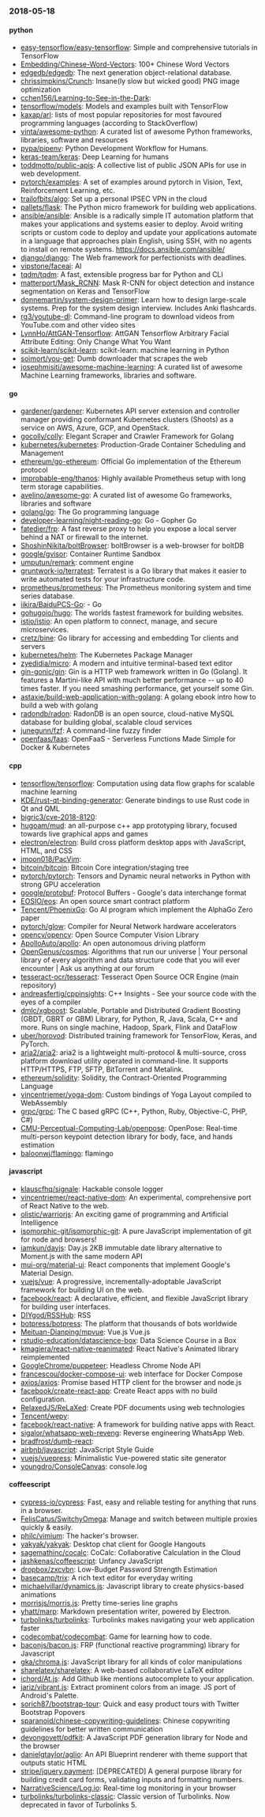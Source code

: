 ### 2018-05-18

#### python
* [easy-tensorflow/easy-tensorflow](https://github.com/easy-tensorflow/easy-tensorflow): Simple and comprehensive tutorials in TensorFlow
* [Embedding/Chinese-Word-Vectors](https://github.com/Embedding/Chinese-Word-Vectors): 100+ Chinese Word Vectors 
* [edgedb/edgedb](https://github.com/edgedb/edgedb): The next generation object-relational database.
* [chrissimpkins/Crunch](https://github.com/chrissimpkins/Crunch): Insane(ly slow but wicked good) PNG image optimization
* [cchen156/Learning-to-See-in-the-Dark](https://github.com/cchen156/Learning-to-See-in-the-Dark): 
* [tensorflow/models](https://github.com/tensorflow/models): Models and examples built with TensorFlow
* [kaxap/arl](https://github.com/kaxap/arl): lists of most popular repositories for most favoured programming languages (according to StackOverflow)
* [vinta/awesome-python](https://github.com/vinta/awesome-python): A curated list of awesome Python frameworks, libraries, software and resources
* [pypa/pipenv](https://github.com/pypa/pipenv): Python Development Workflow for Humans.
* [keras-team/keras](https://github.com/keras-team/keras): Deep Learning for humans
* [toddmotto/public-apis](https://github.com/toddmotto/public-apis): A collective list of public JSON APIs for use in web development.
* [pytorch/examples](https://github.com/pytorch/examples): A set of examples around pytorch in Vision, Text, Reinforcement Learning, etc.
* [trailofbits/algo](https://github.com/trailofbits/algo): Set up a personal IPSEC VPN in the cloud
* [pallets/flask](https://github.com/pallets/flask): The Python micro framework for building web applications.
* [ansible/ansible](https://github.com/ansible/ansible): Ansible is a radically simple IT automation platform that makes your applications and systems easier to deploy. Avoid writing scripts or custom code to deploy and update your applications  automate in a language that approaches plain English, using SSH, with no agents to install on remote systems. https://docs.ansible.com/ansible/
* [django/django](https://github.com/django/django): The Web framework for perfectionists with deadlines.
* [vipstone/faceai](https://github.com/vipstone/faceai): AI
* [tqdm/tqdm](https://github.com/tqdm/tqdm): A fast, extensible progress bar for Python and CLI
* [matterport/Mask_RCNN](https://github.com/matterport/Mask_RCNN): Mask R-CNN for object detection and instance segmentation on Keras and TensorFlow
* [donnemartin/system-design-primer](https://github.com/donnemartin/system-design-primer): Learn how to design large-scale systems. Prep for the system design interview. Includes Anki flashcards.
* [rg3/youtube-dl](https://github.com/rg3/youtube-dl): Command-line program to download videos from YouTube.com and other video sites
* [LynnHo/AttGAN-Tensorflow](https://github.com/LynnHo/AttGAN-Tensorflow): AttGAN Tensorflow Arbitrary Facial Attribute Editing: Only Change What You Want
* [scikit-learn/scikit-learn](https://github.com/scikit-learn/scikit-learn): scikit-learn: machine learning in Python
* [soimort/you-get](https://github.com/soimort/you-get):  Dumb downloader that scrapes the web
* [josephmisiti/awesome-machine-learning](https://github.com/josephmisiti/awesome-machine-learning): A curated list of awesome Machine Learning frameworks, libraries and software.

#### go
* [gardener/gardener](https://github.com/gardener/gardener): Kubernetes API server extension and controller manager providing conformant Kubernetes clusters (Shoots) as a service on AWS, Azure, GCP, and OpenStack.
* [gocolly/colly](https://github.com/gocolly/colly): Elegant Scraper and Crawler Framework for Golang
* [kubernetes/kubernetes](https://github.com/kubernetes/kubernetes): Production-Grade Container Scheduling and Management
* [ethereum/go-ethereum](https://github.com/ethereum/go-ethereum): Official Go implementation of the Ethereum protocol
* [improbable-eng/thanos](https://github.com/improbable-eng/thanos): Highly available Prometheus setup with long term storage capabilities.
* [avelino/awesome-go](https://github.com/avelino/awesome-go): A curated list of awesome Go frameworks, libraries and software
* [golang/go](https://github.com/golang/go): The Go programming language
* [developer-learning/night-reading-go](https://github.com/developer-learning/night-reading-go): Go  - Gopher  Go 
* [fatedier/frp](https://github.com/fatedier/frp): A fast reverse proxy to help you expose a local server behind a NAT or firewall to the internet.
* [ShoshinNikita/boltBrowser](https://github.com/ShoshinNikita/boltBrowser): boltBrowser is a web-browser for boltDB
* [google/gvisor](https://github.com/google/gvisor): Container Runtime Sandbox
* [umputun/remark](https://github.com/umputun/remark): comment engine
* [gruntwork-io/terratest](https://github.com/gruntwork-io/terratest): Terratest is a Go library that makes it easier to write automated tests for your infrastructure code.
* [prometheus/prometheus](https://github.com/prometheus/prometheus): The Prometheus monitoring system and time series database.
* [iikira/BaiduPCS-Go](https://github.com/iikira/BaiduPCS-Go):  - Go
* [gohugoio/hugo](https://github.com/gohugoio/hugo): The worlds fastest framework for building websites.
* [istio/istio](https://github.com/istio/istio): An open platform to connect, manage, and secure microservices.
* [cretz/bine](https://github.com/cretz/bine): Go library for accessing and embedding Tor clients and servers
* [kubernetes/helm](https://github.com/kubernetes/helm): The Kubernetes Package Manager
* [zyedidia/micro](https://github.com/zyedidia/micro): A modern and intuitive terminal-based text editor
* [gin-gonic/gin](https://github.com/gin-gonic/gin): Gin is a HTTP web framework written in Go (Golang). It features a Martini-like API with much better performance -- up to 40 times faster. If you need smashing performance, get yourself some Gin.
* [astaxie/build-web-application-with-golang](https://github.com/astaxie/build-web-application-with-golang): A golang ebook intro how to build a web with golang
* [radondb/radon](https://github.com/radondb/radon): RadonDB is an open source, cloud-native MySQL database for building global, scalable cloud services
* [junegunn/fzf](https://github.com/junegunn/fzf):  A command-line fuzzy finder
* [openfaas/faas](https://github.com/openfaas/faas): OpenFaaS - Serverless Functions Made Simple for Docker & Kubernetes

#### cpp
* [tensorflow/tensorflow](https://github.com/tensorflow/tensorflow): Computation using data flow graphs for scalable machine learning
* [KDE/rust-qt-binding-generator](https://github.com/KDE/rust-qt-binding-generator): Generate bindings to use Rust code in Qt and QML
* [bigric3/cve-2018-8120](https://github.com/bigric3/cve-2018-8120): 
* [hugoam/mud](https://github.com/hugoam/mud): an all-purpose c++ app prototyping library, focused towards live graphical apps and games
* [electron/electron](https://github.com/electron/electron): Build cross platform desktop apps with JavaScript, HTML, and CSS
* [jmoon018/PacVim](https://github.com/jmoon018/PacVim): 
* [bitcoin/bitcoin](https://github.com/bitcoin/bitcoin): Bitcoin Core integration/staging tree
* [pytorch/pytorch](https://github.com/pytorch/pytorch): Tensors and Dynamic neural networks in Python with strong GPU acceleration
* [google/protobuf](https://github.com/google/protobuf): Protocol Buffers - Google's data interchange format
* [EOSIO/eos](https://github.com/EOSIO/eos): An open source smart contract platform
* [Tencent/PhoenixGo](https://github.com/Tencent/PhoenixGo): Go AI program which implement the AlphaGo Zero paper
* [pytorch/glow](https://github.com/pytorch/glow): Compiler for Neural Network hardware accelerators
* [opencv/opencv](https://github.com/opencv/opencv): Open Source Computer Vision Library
* [ApolloAuto/apollo](https://github.com/ApolloAuto/apollo): An open autonomous driving platform
* [OpenGenus/cosmos](https://github.com/OpenGenus/cosmos): Algorithms that run our universe | Your personal library of every algorithm and data structure code that you will ever encounter | Ask us anything at our forum
* [tesseract-ocr/tesseract](https://github.com/tesseract-ocr/tesseract): Tesseract Open Source OCR Engine (main repository)
* [andreasfertig/cppinsights](https://github.com/andreasfertig/cppinsights): C++ Insights - See your source code with the eyes of a compiler
* [dmlc/xgboost](https://github.com/dmlc/xgboost): Scalable, Portable and Distributed Gradient Boosting (GBDT, GBRT or GBM) Library, for Python, R, Java, Scala, C++ and more. Runs on single machine, Hadoop, Spark, Flink and DataFlow
* [uber/horovod](https://github.com/uber/horovod): Distributed training framework for TensorFlow, Keras, and PyTorch.
* [aria2/aria2](https://github.com/aria2/aria2): aria2 is a lightweight multi-protocol & multi-source, cross platform download utility operated in command-line. It supports HTTP/HTTPS, FTP, SFTP, BitTorrent and Metalink.
* [ethereum/solidity](https://github.com/ethereum/solidity): Solidity, the Contract-Oriented Programming Language
* [vincentriemer/yoga-dom](https://github.com/vincentriemer/yoga-dom): Custom bindings of Yoga Layout compiled to WebAssembly
* [grpc/grpc](https://github.com/grpc/grpc): The C based gRPC (C++, Python, Ruby, Objective-C, PHP, C#)
* [CMU-Perceptual-Computing-Lab/openpose](https://github.com/CMU-Perceptual-Computing-Lab/openpose): OpenPose: Real-time multi-person keypoint detection library for body, face, and hands estimation
* [baloonwj/flamingo](https://github.com/baloonwj/flamingo): flamingo 

#### javascript
* [klauscfhq/signale](https://github.com/klauscfhq/signale):  Hackable console logger
* [vincentriemer/react-native-dom](https://github.com/vincentriemer/react-native-dom): An experimental, comprehensive port of React Native to the web.
* [olistic/warriorjs](https://github.com/olistic/warriorjs): An exciting game of programming and Artificial Intelligence
* [isomorphic-git/isomorphic-git](https://github.com/isomorphic-git/isomorphic-git): A pure JavaScript implementation of git for node and browsers!
* [iamkun/dayjs](https://github.com/iamkun/dayjs):  Day.js 2KB immutable date library alternative to Moment.js with the same modern API
* [mui-org/material-ui](https://github.com/mui-org/material-ui): React components that implement Google's Material Design.
* [vuejs/vue](https://github.com/vuejs/vue):  A progressive, incrementally-adoptable JavaScript framework for building UI on the web.
* [facebook/react](https://github.com/facebook/react): A declarative, efficient, and flexible JavaScript library for building user interfaces.
* [DIYgod/RSSHub](https://github.com/DIYgod/RSSHub):   RSS 
* [botpress/botpress](https://github.com/botpress/botpress): The  platform that  thousands of bots worldwide
* [Meituan-Dianping/mpvue](https://github.com/Meituan-Dianping/mpvue):  Vue.js  Vue.js 
* [rstudio-education/datascience-box](https://github.com/rstudio-education/datascience-box): Data Science Course in a Box
* [kmagiera/react-native-reanimated](https://github.com/kmagiera/react-native-reanimated): React Native's Animated library reimplemented
* [GoogleChrome/puppeteer](https://github.com/GoogleChrome/puppeteer): Headless Chrome Node API
* [francescou/docker-compose-ui](https://github.com/francescou/docker-compose-ui): web interface for Docker Compose
* [axios/axios](https://github.com/axios/axios): Promise based HTTP client for the browser and node.js
* [facebook/create-react-app](https://github.com/facebook/create-react-app): Create React apps with no build configuration.
* [RelaxedJS/ReLaXed](https://github.com/RelaxedJS/ReLaXed): Create PDF documents using web technologies
* [Tencent/wepy](https://github.com/Tencent/wepy): 
* [facebook/react-native](https://github.com/facebook/react-native): A framework for building native apps with React.
* [sigalor/whatsapp-web-reveng](https://github.com/sigalor/whatsapp-web-reveng): Reverse engineering WhatsApp Web.
* [bradfrost/dumb-react](https://github.com/bradfrost/dumb-react): 
* [airbnb/javascript](https://github.com/airbnb/javascript): JavaScript Style Guide
* [vuejs/vuepress](https://github.com/vuejs/vuepress):  Minimalistic Vue-powered static site generator
* [youngdro/ConsoleCanvas](https://github.com/youngdro/ConsoleCanvas): console.log

#### coffeescript
* [cypress-io/cypress](https://github.com/cypress-io/cypress): Fast, easy and reliable testing for anything that runs in a browser.
* [FelisCatus/SwitchyOmega](https://github.com/FelisCatus/SwitchyOmega): Manage and switch between multiple proxies quickly & easily.
* [philc/vimium](https://github.com/philc/vimium): The hacker's browser.
* [yakyak/yakyak](https://github.com/yakyak/yakyak): Desktop chat client for Google Hangouts
* [sagemathinc/cocalc](https://github.com/sagemathinc/cocalc): CoCalc: Collaborative Calculation in the Cloud
* [jashkenas/coffeescript](https://github.com/jashkenas/coffeescript): Unfancy JavaScript
* [dropbox/zxcvbn](https://github.com/dropbox/zxcvbn): Low-Budget Password Strength Estimation
* [basecamp/trix](https://github.com/basecamp/trix): A rich text editor for everyday writing
* [michaelvillar/dynamics.js](https://github.com/michaelvillar/dynamics.js): Javascript library to create physics-based animations
* [morrisjs/morris.js](https://github.com/morrisjs/morris.js): Pretty time-series line graphs
* [yhatt/marp](https://github.com/yhatt/marp): Markdown presentation writer, powered by Electron.
* [turbolinks/turbolinks](https://github.com/turbolinks/turbolinks): Turbolinks makes navigating your web application faster
* [codecombat/codecombat](https://github.com/codecombat/codecombat): Game for learning how to code.
* [baconjs/bacon.js](https://github.com/baconjs/bacon.js): FRP (functional reactive programming) library for Javascript
* [gka/chroma.js](https://github.com/gka/chroma.js): JavaScript library for all kinds of color manipulations
* [sharelatex/sharelatex](https://github.com/sharelatex/sharelatex): A web-based collaborative LaTeX editor
* [ichord/At.js](https://github.com/ichord/At.js): Add Github like mentions autocomplete to your application.
* [jariz/vibrant.js](https://github.com/jariz/vibrant.js): Extract prominent colors from an image. JS port of Android's Palette.
* [sorich87/bootstrap-tour](https://github.com/sorich87/bootstrap-tour): Quick and easy product tours with Twitter Bootstrap Popovers
* [sparanoid/chinese-copywriting-guidelines](https://github.com/sparanoid/chinese-copywriting-guidelines): Chinese copywriting guidelines for better written communication
* [devongovett/pdfkit](https://github.com/devongovett/pdfkit): A JavaScript PDF generation library for Node and the browser
* [danielgtaylor/aglio](https://github.com/danielgtaylor/aglio): An API Blueprint renderer with theme support that outputs static HTML
* [stripe/jquery.payment](https://github.com/stripe/jquery.payment): [DEPRECATED] A general purpose library for building credit card forms, validating inputs and formatting numbers.
* [NarrativeScience/Log.io](https://github.com/NarrativeScience/Log.io): Real-time log monitoring in your browser
* [turbolinks/turbolinks-classic](https://github.com/turbolinks/turbolinks-classic): Classic version of Turbolinks. Now deprecated in favor of Turbolinks 5.
